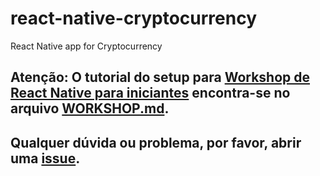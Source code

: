 # react-native-cryptocurrency
React Native app for Cryptocurrency

## Atenção: O tutorial do setup para [Workshop de React Native para iniciantes](https://www.meetup.com/pt-BR/Frontend-Dev-SP-Meetup/events/246295953/) encontra-se no arquivo [WORKSHOP.md](https://github.com/jgcmarins/react-native-cryptocurrency/blob/master/WORKSHOP.md).
## Qualquer dúvida ou problema, por favor, abrir uma [issue](https://github.com/jgcmarins/react-native-cryptocurrency/issues).
